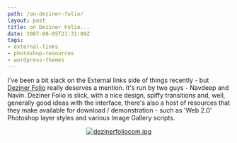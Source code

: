```yaml
---
path: /on-deziner-folio/
layout: post
title: on Deziner Folio...
date: 2007-08-05T21:31:09Z
tags:
- external-links
- photoshop-resources
- wordpress-themes
---
```


I've been a bit slack on the External links side of things recently - but <a href="http://www.dezinerfolio.com/" title="Open link in a new window." target="_blank">Deziner Folio</a> really deserves a mention.  It's run by two guys - Navdeep and Navin.  Deziner Folio is slick, with a nice design, spiffy transitions and, well, generally good ideas with the interface, there's also a host of resources that they make available for download / demonstration - such as 'Web 2.0' Photoshop layer styles and various Image Gallery scripts.
<p style="text-align: center"><a href="http://www.dezinerfolio.com/" target="_blank" title="Open link in a new window."><img src="/content/images/2007/08/dezinerfoliocom.jpg" alt="dezinerfoliocom.jpg" /></a></p>